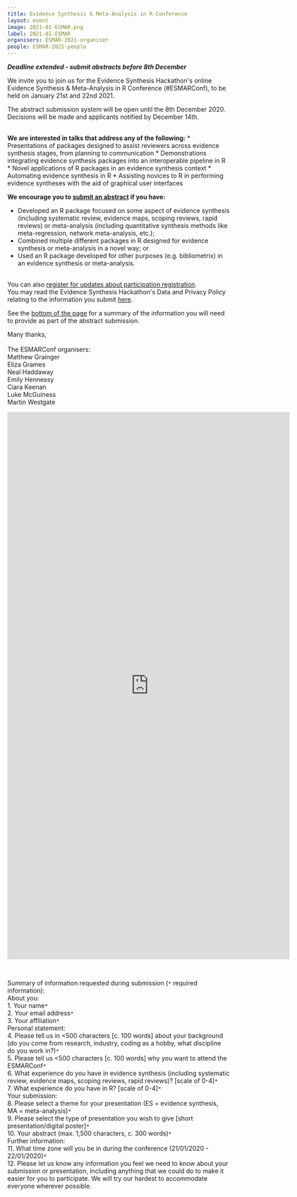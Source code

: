 ```yaml
---
title: Evidence Synthesis & Meta-Analysis in R Conference
layout: event
image: 2021-01-ESMAR.png
label: 2021-01-ESMAR
organisers: ESMAR-2021-organiser
people: ESMAR-2021-people
---
```


***Deadline extended - submit abstracts before 8th December***

We invite you to join us for the Evidence Synthesis Hackathon's online Evidence Synthesis & Meta-Analysis in R Conference (#ESMARConf), to  be held on January 21st and 22nd 2021.

The abstract submission system will be open until the 8th December 2020. Decisions will be made and applicants notified by December 14th.

<br>
<b>We are interested in talks that address any of the following:</b>
* Presentations of packages designed to assist reviewers across evidence synthesis stages, from planning to communication
* Demonstrations integrating evidence synthesis packages into an interoperable pipeline in R
* Novel applications of R packages in an evidence synthesis context
* Automating evidence synthesis in R
* Assisting novices to R in performing evidence syntheses with the aid of graphical user interfaces

<b>We encourage you to <a href="#submit">submit an abstract</a> if you have:</b>
* Developed an R package focused on some aspect of evidence synthesis (including systematic review, evidence maps, scoping reviews, rapid reviews) or meta-analysis (including quantitative synthesis methods like meta-regression, network meta-analysis, etc.);
* Combined multiple different packages in R designed for evidence synthesis or meta-analysis in a novel way; or
* Used an R package developed for other purposes (e.g. bibliometrix) in an evidence synthesis or meta-analysis.

<br>
You can also <a href="https://forms.gle/ohQeSkQceJLBxHxp8" target="_blank">register for updates about participation registration</a>.<br>
You may read the Evidence Synthesis Hackathon's Data and Privacy Policy relating to the information you submit <a href="/about/data_and_privacy.html">here</a>.

See the <a href="#info">bottom of the page</a> for a summary of the information you will need to provide as part of the abstract submission.

Many thanks,
<br>
<br>
The ESMARConf organisers:<br>
Matthew Grainger<br>
Eliza Grames<br>
Neal Haddaway<br>
Emily Hennessy<br>
Ciara Keenan<br>
Luke McGuiness<br>
Martin Westgate<br>

<p align="center" id=submit><iframe src="https://docs.google.com/forms/d/e/1FAIpQLSe1cIFjETgbapRSaRZOei-vv68i1zsc5Fy3k7LYHNDrj0SlDw/viewform?embedded=true" width="640" height="1238" frameborder="0" marginheight="0" marginwidth="0">Loading…</iframe></p>
<br>
<p id=info>Summary of information requested during submission (<code>&ast;</code> required information):<br>
About you: <br>
1. Your name<code>&ast;</code><br>
2. Your email address<code>&ast;</code><br>
3. Your affiliation<code>&ast;</code><br>
Personal statement: <br>
4. Please tell us in <500 characters [c. 100 words] about your background (do you come from research, industry, coding as a hobby, what discipline do you work in?)<code>&ast;</code><br>
5. Please tell us <500 characters [c. 100 words] why you want to attend the ESMARConf<code>&ast;</code><br>
6. What experience do you have in evidence synthesis (including systematic review, evidence maps, scoping reviews, rapid reviews)? [scale of 0-4]<code>&ast;</code><br>
7. What experience do you have in R? [scale of 0-4]<code>&ast;</code><br>
Your submission:<br>
8. Please select a theme for your presentation (ES = evidence synthesis, MA = meta-analysis)<code>&ast;</code><br>
9. Please select the type of presentation you wish to give [short presentation/digital poster]<code>&ast;</code><br>
10. Your abstract (max. 1,500 characters, c. 300 words)<code>&ast;</code><br>
Further information:<br>
11. What time zone will you be in during the conference (21/01/2020 - 22/01/2020)<code>&ast;</code><br>
12. Please let us know any information you feel we need to know about your submission or presentation, including anything that we could do to make it easier for you to participate. We will try our hardest to accommodate everyone wherever possible.</p>